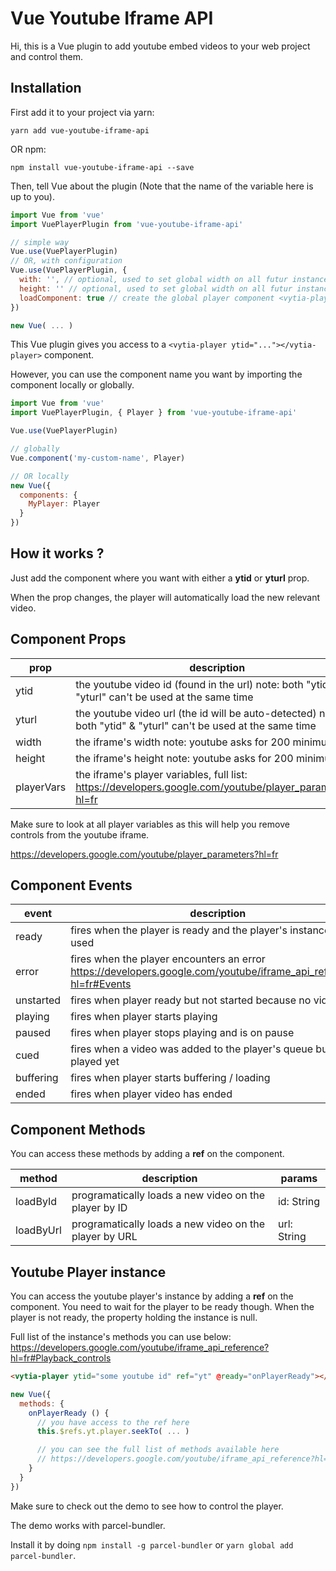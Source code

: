 # Vue Youtube Iframe API

Hi, this is a Vue plugin to add youtube embed videos to your web project and control them.

## Installation

First add it to your project via yarn:

`yarn add vue-youtube-iframe-api`

OR npm:

`npm install vue-youtube-iframe-api --save`

Then, tell Vue about the plugin (Note that the name of the variable here is up to you).

```javascript
import Vue from 'vue'
import VuePlayerPlugin from 'vue-youtube-iframe-api'

// simple way
Vue.use(VuePlayerPlugin)
// OR, with configuration
Vue.use(VuePlayerPlugin, {
  with: '', // optional, used to set global width on all futur instance
  height: '' // optional, used to set global width on all futur instance
  loadComponent: true // create the global player component <vytia-player></vytia-player>
})

new Vue( ... )
```

This Vue plugin gives you access to a `<vytia-player ytid="..."></vytia-player>` component.

However, you can use the component name you want by importing the component locally or globally.

```javascript
import Vue from 'vue'
import VuePlayerPlugin, { Player } from 'vue-youtube-iframe-api'

Vue.use(VuePlayerPlugin)

// globally
Vue.component('my-custom-name', Player)

// OR locally
new Vue({
  components: {
    MyPlayer: Player
  }
})
```

## How it works ?

Just add the component where you want with either a **ytid** or **yturl** prop.

When the prop changes, the player will automatically load the new relevant video.

## Component Props

| prop       | description                                                                                                  | type            | default |
|------------|--------------------------------------------------------------------------------------------------------------|-----------------|---------|
| ytid       | the youtube video id (found in the url) note: both "ytid" & "yturl" can't be used at the same time               | String          | null    |
| yturl      | the youtube video url (the id will be auto-detected) note: both "ytid" & "yturl" can't be used at the same time  | String          | null    |
| width      | the iframe's width note: youtube asks for 200 minimum                                                        | String | Number | 640     |
| height     | the iframe's height  note: youtube asks for 200 minimum                                                      | String | Number | 360     |
| playerVars | the iframe's player variables, full list: https://developers.google.com/youtube/player_parameters?hl=fr | Object          | {}      |

Make sure to look at all player variables as this will help you remove controls from the youtube iframe.

https://developers.google.com/youtube/player_parameters?hl=fr

## Component Events

| event     | description                                                                                                       |
|-----------|-------------------------------------------------------------------------------------------------------------------|
| ready     | fires when the player is ready and the player's instance can be used                                              |
| error     | fires when the player encounters an error https://developers.google.com/youtube/iframe_api_reference?hl=fr#Events |
| unstarted | fires when player ready but not started because no video                                                          |
| playing   | fires when player starts playing                                                                                  |
| paused    | fires when player stops playing and is on pause                                                                   |
| cued      | fires when a video was added to the player's queue but hasn't played yet                                          |
| buffering | fires when player starts buffering / loading                                                                      |
| ended     | fires when player video has ended                                                                                 |

## Component Methods

You can access these methods by adding a **ref** on the component.

| method    | description                                            | params      |
|-----------|--------------------------------------------------------|-------------|
| loadById  | programatically loads a new video on the player by ID  | id: String  |
| loadByUrl | programatically loads a new video on the player by URL | url: String |

## Youtube Player instance

You can access the youtube player's instance by adding a **ref** on the component.
You need to wait for the player to be ready though.
When the player is not ready, the property holding the instance is null.

Full list of the instance's methods you can use below:
https://developers.google.com/youtube/iframe_api_reference?hl=fr#Playback_controls

```html
<vytia-player ytid="some youtube id" ref="yt" @ready="onPlayerReady"></vytia-player>
```

```javascript
new Vue({
  methods: {
    onPlayerReady () {
      // you have access to the ref here
      this.$refs.yt.player.seekTo( ... )

      // you can see the full list of methods available here
      // https://developers.google.com/youtube/iframe_api_reference?hl=fr#Playback_controls
    }
  }
})
```

Make sure to check out the demo to see how to control the player.

The demo works with parcel-bundler.

Install it by doing `npm install -g parcel-bundler` or `yarn global add parcel-bundler`.
